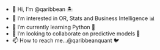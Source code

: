 - 👋 Hi, I’m @qaribbean 🏝️
- 👀 I’m interested in OR, Stats and Business Intelligence 📊
- 🌱 I’m currently learning Python 🐍
- 💞️ I’m looking to collaborate on predictive models 🔮
- 📫 How to reach me...@qaribbeanquant 🐦

<!---
qaribbean/qaribbean is a ✨ special ✨ repository because its `README.md` (this file) appears on your GitHub profile.
You can click the Preview link to take a look at your changes.
--->
